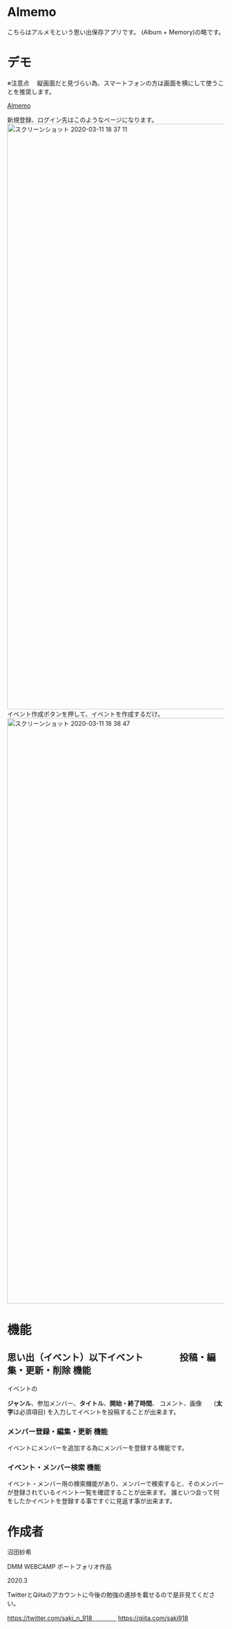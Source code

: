 # Almemo
  こちらはアルメモという思い出保存アプリです。
  (Album + Memory)の略です。
# デモ
※注意点
　縦画面だと見づらい為、スマートフォンの方は画面を横にして使うことを推奨します。

[Almemo](https://almemo.life/)

新規登録、ログイン先はこのようなページになります。
<img width="1355" alt="スクリーンショット 2020-03-11 18 37 11" src="https://user-images.githubusercontent.com/57306716/76417366-19821100-63e0-11ea-8877-22e831b6abed.png">
イベント作成ボタンを押して、イベントを作成するだけ。
<img width="1355" alt="スクリーンショット 2020-03-11 18 38 47" src="https://user-images.githubusercontent.com/57306716/76417374-1d159800-63e0-11ea-973d-80ee8a1d7c32.png">
# 機能

## **思い出（イベント）以下イベント　　　　投稿・編集・更新・削除  機能**
イベントの

**ジャンル**、参加メンバー、**タイトル**、**開始・終了時間**、
コメント、画像　　(**太字**は必須項目)
を入力してイベントを投稿することが出来ます。
### **メンバー登録・編集・更新  機能**
イベントにメンバーを追加する為にメンバーを登録する機能です。
### **イベント・メンバー検索 機能**
イベント・メンバー用の検索機能があり、メンバーで検索すると、そのメンバーが登録されているイベント一覧を確認することが出来ます。
誰といつ会って何をしたかイベントを登録する事ですぐに見返す事が出来ます。
# 作成者
沼田紗希

DMM WEBCAMP ポートフォリオ作品

2020.3

TwitterとQiitaのアカウントに今後の勉強の進捗を載せるので是非見てください。

https://twitter.com/saki_n_918　　　　
https://qiita.com/saki918